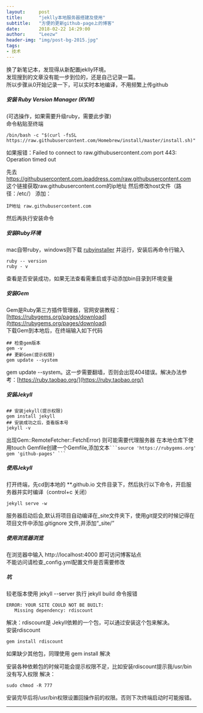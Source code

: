 ```yaml
---
layout:     post
title:      "jeklly本地服务器搭建及使用"
subtitle:   "方便的更新github-page上的博客"
date:       2018-02-22 14:29:00
author:     "Leezw"
header-img: "img/post-bg-2015.jpg"
tags:
- 技术
---
```


> 
换了新笔记本，发现得从新配置jeklly环境。    
发现搜到的文章没有能一步到位的，还是自己记录一篇。    
所以步骤从0开始记录一下，可以实时本地编译，不用频繁上传github


##### **安装 Ruby Version Manager (RVM)**
(可选操作，如果需要升级ruby，需要此步骤)    
命令粘贴至终端

    /bin/bash -c "$(curl -fsSL https://raw.githubusercontent.com/Homebrew/install/master/install.sh)"

如果报错：Failed to connect to raw.githubusercontent.com port 443: Operation timed out

先去 https://githubusercontent.com.ipaddress.com/raw.githubusercontent.com 这个链接获取raw.githubusercontent.com的ip地址
然后修改host文件（路径：/etc/） 添加：

    IP地址 raw.githubusercontent.com

然后再执行安装命令

##### **安装Ruby环境**
mac自带ruby，windows则下载 [ rubyinstaller](https://rubyinstaller.org/) 并运行，安装后再命令行输入

	ruby -- version
	ruby - v

查看是否安装成功，如果无法查看需重启或手动添加bin目录到环境变量

##### **安装Gem**
Gem是Ruby第三方插件管理器，官网安装教程：[https://rubygems.org/pages/download](https://rubygems.org/pages/download)   
下载Gem到本地后，在终端输入如下代码

	## 检查gem版本
	gem -v
	## 更新Gem(提示权限)
	gem update --system

gem update --system。这一步需要翻墙，否则会出现404错误。解决办法参考：[https://ruby.taobao.org/](https://ruby.taobao.org/)

##### **安装Jekyll**
	## 安装jekyll(提示权限)
	gem install jekyll
	## 安装成功之后，查看版本号
	jekyll -v

出现Gem::RemoteFetcher::FetchError) 则可能需要代理服务器 在本地仓库下使用touch Gemfile创建一个Gemfile,添加文本` ```source 'https://rubygems.org' gem 'github-pages' ``` `

##### **使用Jekyll**
打开终端，先cd到本地的 **.github.io 文件目录下，然后执行以下命令，开启服务器并实时编译（control+c 关闭）

	jekyll serve -w


服务器启动后会,默认将项目自动编译在_site文件夹下，使用git提交的时候记得在项目文件中添加.gitignore 文件,并添加“_site/”

##### **使用浏览器浏览**
在浏览器中输入 http://localhost:4000 即可访问博客站点  
不能访问请检查_config.yml配置文件是否需要修改

##### **坑**
较老版本使用 jekyll --server
执行 jekyll build 命令报错

	ERROR: YOUR SITE COULD NOT BE BUILT:
       Missing dependency: rdiscount

解决：rdiscount是 Jekyll依赖的一个包，可以通过安装这个包来解决。  
安装rdiscount

	gem install rdiscount

如果缺少其他包，同理使用 gem install 解决

安装各种依赖包的时候可能会提示权限不足，比如安装rdiscount提示我/usr/bin没有写入权限
解决：

	sudo chmod -R 777

安装完毕后将/usr/bin权限设置回操作前的权限。否则下次终端启动时可能报错。



---


